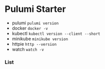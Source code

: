 # Pulumi Starter

- pulumi `pulumi version`
- docker `docker -v`
- kubectl `kubectl version --client --short`
- minikube `minikube version`
- httpie `http --version`
- watch `watch -v`

### List
